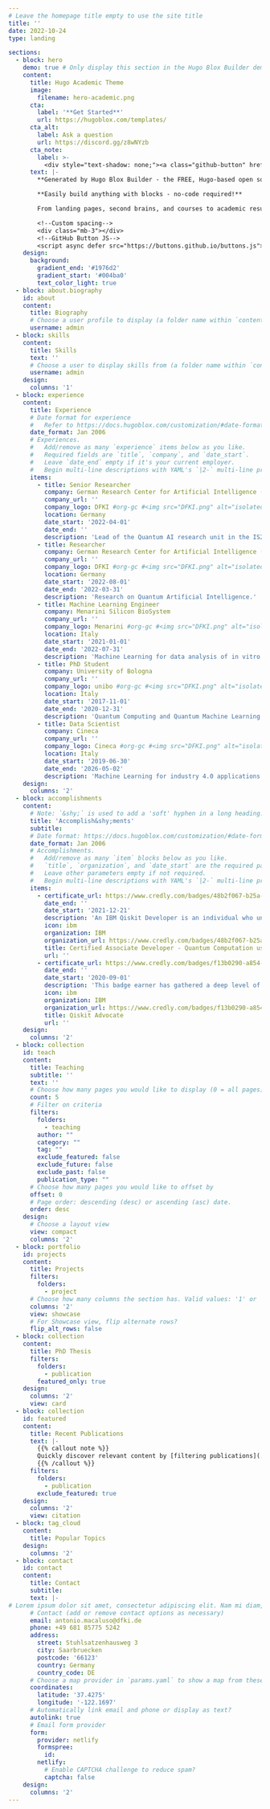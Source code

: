```yaml
---
# Leave the homepage title empty to use the site title
title: ''
date: 2022-10-24
type: landing

sections:
  - block: hero
    demo: true # Only display this section in the Hugo Blox Builder demo site
    content:
      title: Hugo Academic Theme
      image:
        filename: hero-academic.png
      cta:
        label: '**Get Started**'
        url: https://hugoblox.com/templates/
      cta_alt:
        label: Ask a question
        url: https://discord.gg/z8wNYzb
      cta_note:
        label: >-
          <div style="text-shadow: none;"><a class="github-button" href="https://github.com/HugoBlox/hugo-blox-builder" data-icon="octicon-star" data-size="large" data-show-count="true" aria-label="Star">Star Hugo Blox Builder</a></div><div style="text-shadow: none;"><a class="github-button" href="https://github.com/HugoBlox/theme-academic-cv" data-icon="octicon-star" data-size="large" data-show-count="true" aria-label="Star">Star the Academic template</a></div>
      text: |-
        **Generated by Hugo Blox Builder - the FREE, Hugo-based open source website builder trusted by 500,000+ sites.**

        **Easily build anything with blocks - no-code required!**

        From landing pages, second brains, and courses to academic resumés, conferences, and tech blogs.

        <!--Custom spacing-->
        <div class="mb-3"></div>
        <!--GitHub Button JS-->
        <script async defer src="https://buttons.github.io/buttons.js"></script>
    design:
      background:
        gradient_end: '#1976d2'
        gradient_start: '#004ba0'
        text_color_light: true
  - block: about.biography
    id: about
    content:
      title: Biography
      # Choose a user profile to display (a folder name within `content/authors/`)
      username: admin
  - block: skills
    content:
      title: Skills
      text: ''
      # Choose a user to display skills from (a folder name within `content/authors/`)
      username: admin
    design:
      columns: '1'
  - block: experience
    content:
      title: Experience
      # Date format for experience
      #   Refer to https://docs.hugoblox.com/customization/#date-format
      date_format: Jan 2006
      # Experiences.
      #   Add/remove as many `experience` items below as you like.
      #   Required fields are `title`, `company`, and `date_start`.
      #   Leave `date_end` empty if it's your current employer.
      #   Begin multi-line descriptions with YAML's `|2-` multi-line prefix.
      items:
        - title: Senior Researcher
          company: German Research Center for Artificial Intelligence (DFKI)
          company_url: ''
          company_logo: DFKI #org-gc #<img src="DFKI.png" alt="isolated" width="200"/> #org-gc
          location: Germany
          date_start: '2022-04-01'
          date_end: ''
          description: 'Lead of the Quantum AI research unit in the IS2 team of the Agent and Simulated Reality Department (DFKI).'
        - title: Researcher
          company: German Research Center for Artificial Intelligence (DFKI)
          company_url: ''
          company_logo: DFKI #org-gc #<img src="DFKI.png" alt="isolated" width="200"/> #org-gc
          location: Germany
          date_start: '2022-08-01'
          date_end: '2022-03-31'
          description: 'Research on Quantum Artificial Intelligence.'
        - title: Machine Learning Engineer
          company: Menarini Silicon BioSystem
          company_url: ''
          company_logo: Menarini #org-gc #<img src="DFKI.png" alt="isolated" width="200"/> #org-gc
          location: Italy
          date_start: '2021-01-01'
          date_end: '2022-07-31'
          description: 'Machine Learning for data analysis of in vitro diagnostic medical devices.'
        - title: PhD Student
          company: University of Bologna
          company_url: ''
          company_logo: unibo #org-gc #<img src="DFKI.png" alt="isolated" width="200"/> #org-gc
          location: Italy
          date_start: '2017-11-01'
          date_end: '2020-12-31'
          description: 'Quantum Computing and Quantum Machine Learning.'
        - title: Data Scientist
          company: Cineca
          company_url: ''
          company_logo: Cineca #org-gc #<img src="DFKI.png" alt="isolated" width="200"/> #org-gc
          location: Italy
          date_start: '2019-06-30'
          date_end: '2026-05-02'
          description: 'Machine Learning for industry 4.0 applications.'
    design:
      columns: '2'
  - block: accomplishments
    content:
      # Note: `&shy;` is used to add a 'soft' hyphen in a long heading.
      title: 'Accomplish&shy;ments'
      subtitle:
      # Date format: https://docs.hugoblox.com/customization/#date-format
      date_format: Jan 2006
      # Accomplishments.
      #   Add/remove as many `item` blocks below as you like.
      #   `title`, `organization`, and `date_start` are the required parameters.
      #   Leave other parameters empty if not required.
      #   Begin multi-line descriptions with YAML's `|2-` multi-line prefix.
      items:
        - certificate_url: https://www.credly.com/badges/48b2f067-b25a-467f-a9bd-1ea216186496?source=linked_in_profile
          date_end: ''
          date_start: '2021-12-21'
          description: 'An IBM Qiskit Developer is an individual who understands fundamental quantum computing concepts and is able to express them using the Qiskit open source software development kit (SDK). They have experience using the Qiskit SDK from the Python programming language to create and execute quantum computing programs on IBM Quantum computers and simulators. This individual is able to perform these tasks with little to no assistance from product'
          icon: ibm
          organization: IBM
          organization_url: https://www.credly.com/badges/48b2f067-b25a-467f-a9bd-1ea216186496?source=linked_in_profile
          title: Certified Associate Developer - Quantum Computation using Qiskit
          url: ''
        - certificate_url: https://www.credly.com/badges/f13b0290-a854-4a24-be42-2741c9e0ab00?source=linked_in_profile
          date_end: ''
          date_start: '2020-09-01'
          description: 'This badge earner has gathered a deep level of understanding with Qiskit including circuits, algorithms, simulators, qubits and noise. Through their contributions to the Qiskit and the quantum community, this individual has demonstrated an ability and commitment to educate and influence others by sharing ideas, knowledge and expertise in the field of quantum computing.'
          icon: ibm
          organization: IBM
          organization_url: https://www.credly.com/badges/f13b0290-a854-4a24-be42-2741c9e0ab00?source=linked_in_profile
          title: Qiskit Advocate
          url: ''
    design:
      columns: '2'
  - block: collection
    id: teach
    content:
      title: Teaching
      subtitle: ''
      text: ''
      # Choose how many pages you would like to display (0 = all pages)
      count: 5
      # Filter on criteria
      filters:
        folders:
          - teaching
        author: ""
        category: ""
        tag: ""
        exclude_featured: false
        exclude_future: false
        exclude_past: false
        publication_type: ""
      # Choose how many pages you would like to offset by
      offset: 0
      # Page order: descending (desc) or ascending (asc) date.
      order: desc
    design:
      # Choose a layout view
      view: compact
      columns: '2'
  - block: portfolio
    id: projects
    content:
      title: Projects
      filters:
        folders:
          - project
      # Choose how many columns the section has. Valid values: '1' or '2'.
      columns: '2'
      view: showcase
      # For Showcase view, flip alternate rows?
      flip_alt_rows: false
  - block: collection
    content:
      title: PhD Thesis
      filters:
        folders:
          - publication
        featured_only: true
    design:
      columns: '2'
      view: card
  - block: collection
    id: featured
    content:
      title: Recent Publications
      text: |-
        {{% callout note %}}
        Quickly discover relevant content by [filtering publications](./publication/).
        {{% /callout %}}
      filters:
        folders:
          - publication
        exclude_featured: true
    design:
      columns: '2'
      view: citation
  - block: tag_cloud
    content:
      title: Popular Topics
    design:
      columns: '2'
  - block: contact
    id: contact
    content:
      title: Contact
      subtitle:
      text: |-
# Lorem ipsum dolor sit amet, consectetur adipiscing elit. Nam mi diam, venenatis ut magna et, vehicula efficitur enim.
      # Contact (add or remove contact options as necessary)
      email: antonio.macaluso@dfki.de
      phone: +49 681 85775 5242
      address:
        street: Stuhlsatzenhausweg 3
        city: Saarbruecken
        postcode: '66123'
        country: Germany
        country_code: DE
      # Choose a map provider in `params.yaml` to show a map from these coordinates
      coordinates:
        latitude: '37.4275'
        longitude: '-122.1697' 
      # Automatically link email and phone or display as text?
      autolink: true
      # Email form provider
      form:
        provider: netlify
        formspree:
          id:
        netlify:
          # Enable CAPTCHA challenge to reduce spam?
          captcha: false
    design:
      columns: '2'
---
```


